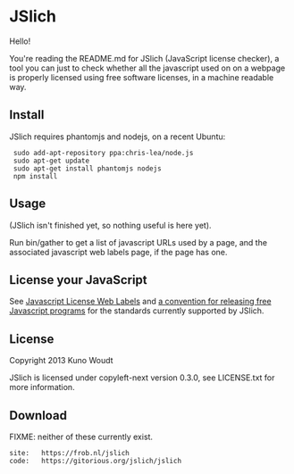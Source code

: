 
JSlich
======

Hello!

You're reading the README.md for JSlich (JavaScript license checker),
a tool you can just to check whether all the javascript used on on a
webpage is properly licensed using free software licenses, in a
machine readable way.


Install
------------

JSlich requires phantomjs and nodejs, on a recent Ubuntu:

     sudo add-apt-repository ppa:chris-lea/node.js
     sudo apt-get update
     sudo apt-get install phantomjs nodejs
     npm install


Usage
-----

(JSlich isn't finished yet, so nothing useful is here yet).

Run bin/gather to get a list of javascript URLs used by a page, and
the associated javascript web labels page, if the page has one.


License your JavaScript
-----------------------

See [Javascript License Web Labels][jslicense] and
[a convention for releasing free Javascript programs][convention] for
the standards currently supported by JSlich.

[convention]: http://www.gnu.org/philosophy/javascript-trap.html#AppendixA
[jslicense]: http://www.gnu.org/licenses/javascript-labels.html


License
-------

Copyright 2013  Kuno Woudt

JSlich is licensed under copyleft-next version 0.3.0, see
LICENSE.txt for more information.


Download
--------

FIXME: neither of these currently exist.

    site:   https://frob.nl/jslich
    code:   https://gitorious.org/jslich/jslich

